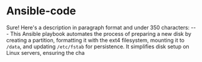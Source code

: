 # Ansible-code
Sure! Here's a description in paragraph format and under 350 characters:  ---  This Ansible playbook automates the process of preparing a new disk by creating a partition, formatting it with the ext4 filesystem, mounting it to `/data`, and updating `/etc/fstab` for persistence. It simplifies disk setup on Linux servers, ensuring the cha
